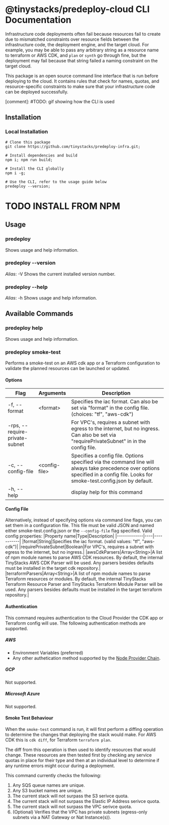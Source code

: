 # @tinystacks/predeploy-cloud CLI Documentation

Infrastructure code deployments often fail because resources fail to create due to mismatched constraints over resource fields between the infrastructure code, the deployment engine, and the target cloud. For example, you may be able to pass any arbitrary string as a resource name to terraform or AWS CDK, and `plan` or `synth` go through fine, but the deployment may fail because that string failed a naming constraint on the target cloud.

This package is an open source command line interface that is run before deploying to the cloud. It contains rules that check for names, quotas, and resource-specific constraints to make sure that your infrastructure code can be deployed successfully.

[comment]: #TODO: gif showing how the CLI is used

## Installation

### Local Installation
```
# Clone this package
git clone https://github.com/tinystacks/predeploy-infra.git;

# Install dependencies and build
npm i; npm run build;

# Install the CLI globally
npm i -g;

# Use the CLI, refer to the usage guide below
predeploy --version;
```


# TODO INSTALL FROM NPM

## Usage
### predeploy
Shows usage and help information.

### predeploy --version
_Alias_: -V
Shows the current installed version number.

### predeploy --help
_Alias_: -h
Shows usage and help information.


## Available Commands

### predeploy help
Shows usage and help information.

### predeploy smoke-test
Performs a smoke-test on an AWS cdk app or a Terraform configuration to validate the planned resources can be launched or updated.  

#### Options
|Flag|Arguments|Description|
|----|---------|-----------|
|-f, --format|\<format\>|  Specifies the iac format. Can also be set via "format" in the config file. (choices: "tf", "aws-cdk")|
|-rps, --require-private-subnet|  |   For VPC's, requires a subnet with egress to the internet, but no ingress. Can also be set via "requirePrivateSubnet" in in the config file.|
|-c, --config-file|\<config-file\>|  Specifies a config file. Options specified via the command line will always take precedence over options specified in a config file.  Looks for smoke-test.config.json by default.|
|-h, --help||             display help for this command

#### Config File
Alternatively, instead of specifying options via command line flags, you can set them in a configuration file.  This file must be valid JSON and named either smoke-test.config.json or the `--config-file` flag specified.
Valid config properties:
|Property name|Type|Description|
|-------------|----|-----------|
|format|String|Specifies the iac format. (valid values: "tf", "aws-cdk")|
|requirePrivateSubnet|Boolean|For VPC's, requires a subnet with egress to the internet, but no ingress.|
|awsCdkParsers|Array\<String\>|A list of npm module names to parse AWS CDK resources.  By default, the internal TinyStacks AWS CDK Parser will be used.  Any parsers besides defaults must be installed in the target cdk repository.|
|terraformParsers|Array\<String\>|A list of npm module names to parse Terraform resources or modules.  By default, the internal TinyStacks Terraform Resource Parser and TinyStacks Terraform Module Parser will be used. Any parsers besides defaults must be installed in the target terraform repository.|


#### Authentication
This command requires authentication to the Cloud Provider the CDK app or Terraform config will use.  The following authentication methods are supported.

##### AWS
- Environment Variables (preferred)
- Any other authetication method supported by the [Node Provider Chain](https://docs.aws.amazon.com/AWSJavaScriptSDK/v3/latest/modules/_aws_sdk_credential_providers.html#fromnodeproviderchain).

##### GCP
Not supported.

##### Microsoft Azure
Not supported.

#### Smoke Test Behaviour
When the `smoke-test` command is run, it will first perform a diffing operation to determine the changes that deploying the stack would make.  For AWS CDK this is `cdk diff`, for Terraform `terraform plan`.

The diff from this operation is then used to identify resources that would change.  These resources are then tested first by checking any service quotas in place for their type and then at an individual level to determine if any runtime errors might occur during a deployment.

This command currently checks the following:
1. Any SQS queue names are unique.
1. Any S3 bucket names are unique.
1. The current stack will not surpass the S3 serivce quota.
1. The current stack will not surpass the Elastic IP Address serivce quota.
1. The current stack will not surpass the VPC serivce quota.
1. (Optional) Verifies that the VPC has private subnets (egress-only subnets via a NAT Gateway or Nat Instance(s)).